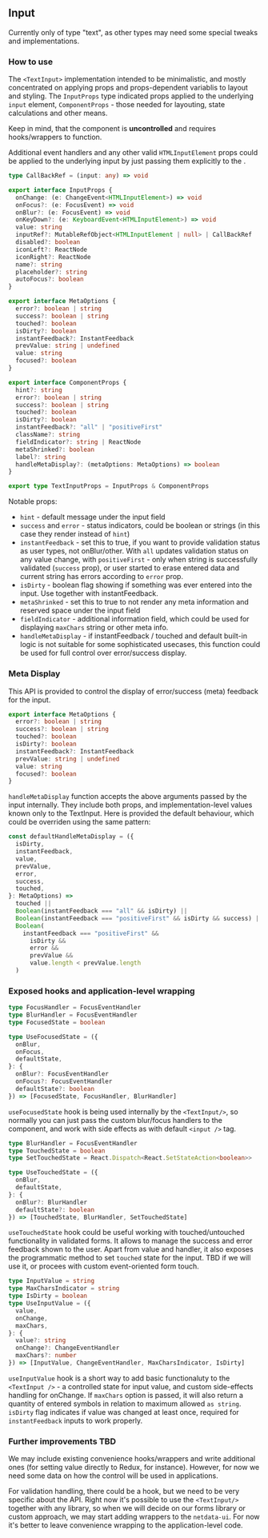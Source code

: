 ## Input

Currently only of type "text", as other types may need some special tweaks and implementations.

### How to use

The `<TextInput>` implementation intended to be minimalistic, and mostly concentrated on applying
props and props-dependent variablis to layout and styling. The `InputProps` type indicated props
applied to the underlying `input` element, `ComponentProps` - those needed for layouting, state calculations and other means.

Keep in mind, that the component is **uncontrolled** and requires hooks/wrappers to function.

Additional event handlers and any other valid `HTMLInputElement` props could be applied to the underlying input
by just passing them explicitly to the <TextInput />.

```typescript
type CallBackRef = (input: any) => void

export interface InputProps {
  onChange: (e: ChangeEvent<HTMLInputElement>) => void
  onFocus?: (e: FocusEvent) => void
  onBlur?: (e: FocusEvent) => void
  onKeyDown?: (e: KeyboardEvent<HTMLInputElement>) => void
  value: string
  inputRef?: MutableRefObject<HTMLInputElement | null> | CallBackRef
  disabled?: boolean
  iconLeft?: ReactNode
  iconRight?: ReactNode
  name?: string
  placeholder?: string
  autoFocus?: boolean
}

export interface MetaOptions {
  error?: boolean | string
  success?: boolean | string
  touched?: boolean
  isDirty?: boolean
  instantFeedback?: InstantFeedback
  prevValue: string | undefined
  value: string
  focused?: boolean
}

export interface ComponentProps {
  hint?: string
  error?: boolean | string
  success?: boolean | string
  touched?: boolean
  isDirty?: boolean
  instantFeedback?: "all" | "positiveFirst"
  className?: string
  fieldIndicator?: string | ReactNode
  metaShrinked?: boolean
  label?: string
  handleMetaDisplay?: (metaOptions: MetaOptions) => boolean
}

export type TextInputProps = InputProps & ComponentProps
```

Notable props:

- `hint` - default message under the input field
- `success` and `error` - status indicators, could be boolean or strings (in this case they render instead of `hint`)
- `instantFeedback` - set this to true, if you want to provide validation status as user types, not onBlur/other.
  With `all` updates validation status on any value change, with `positiveFirst` - only when string is successfully
  validated (`success` prop), or user started to erase entered data and current string has errors according to `error` prop.
- `isDirty` - boolean flag showing if something was ever entered into the input. Use together with instantFeedback.
- `metaShrinked` - set this to true to not render any meta information and reserved space under the input field
- `fieldIndicator` - additional information field, which could be used for displaying `maxChars` string or other meta info.
- `handleMetaDisplay` - if instantFeedback / touched and default built-in logic is not suitable for some sophisticated usecases, this function could be used for full control over error/success display.

### Meta Display

This API is provided to control the display of error/success (meta) feedback for the input.

```typescript
export interface MetaOptions {
  error?: boolean | string
  success?: boolean | string
  touched?: boolean
  isDirty?: boolean
  instantFeedback?: InstantFeedback
  prevValue: string | undefined
  value: string
  focused?: boolean
}
```

`handleMetaDisplay` function accepts the above arguments passed by the input internally. They include
both props, and implementation-level values known only to the TextInput. Here is provided the default behaviour,
which could be overriden using the same pattern:

```typescript
const defaultHandleMetaDisplay = ({
  isDirty,
  instantFeedback,
  value,
  prevValue,
  error,
  success,
  touched,
}: MetaOptions) =>
  touched ||
  Boolean(instantFeedback === "all" && isDirty) ||
  Boolean(instantFeedback === "positiveFirst" && isDirty && success) ||
  Boolean(
    instantFeedback === "positiveFirst" &&
      isDirty &&
      error &&
      prevValue &&
      value.length < prevValue.length
  )
```

### Exposed hooks and application-level wrapping

```typescript
type FocusHandler = FocusEventHandler
type BlurHandler = FocusEventHandler
type FocusedState = boolean

type UseFocusedState = ({
  onBlur,
  onFocus,
  defaultState,
}: {
  onBlur?: FocusEventHandler
  onFocus?: FocusEventHandler
  defaultState?: boolean
}) => [FocusedState, FocusHandler, BlurHandler]
```

`useFocusedState` hook is being used internally by the `<TextInput/>`, so normally you can just pass
the custom blur/focus handlers to the component, and work with side effects as with default `<input />` tag.

```typescript
type BlurHandler = FocusEventHandler
type TouchedState = boolean
type SetTouchedState = React.Dispatch<React.SetStateAction<boolean>>

type UseTouchedState = ({
  onBlur,
  defaultState,
}: {
  onBlur?: BlurHandler
  defaultState?: boolean
}) => [TouchedState, BlurHandler, SetTouchedState]
```

`useTouchedState` hook could be useful working with touched/untouched functionality in validated forms.
It allows to manage the success and error feedback shown to the user.
Apart from value and handler, it also exposes the programmatic method to set `touched` state for the input.
TBD if we will use it, or procees with custom event-oriented form touch.

```typescript
type InputValue = string
type MaxCharsIndicator = string
type IsDirty = boolean
type UseInputValue = ({
  value,
  onChange,
  maxChars,
}: {
  value?: string
  onChange?: ChangeEventHandler
  maxChars?: number
}) => [InputValue, ChangeEventHandler, MaxCharsIndicator, IsDirty]
```

`useInputValue` hook is a short way to add basic functionaluty to the `<TextInput />` - a controlled state for
input value, and custom side-effects handling for onChange. If `maxChars` option is passed, it will also return
a quantity of entered symbols in relation to maximum allowed `as string`. `isDirty` flag indicates if value was changed at least once, required for `instantFeedback` inputs to work properly.

### Further improvements TBD

We may include existing convenience hooks/wrappers and write additional ones (for setting value directly to Redux, for instance). However, for now we need some data on how the control will be used in applications.

For validation handling, there could be a hook, but we need to be very specific about the API. Right now it's possible
to use the `<TextInput/>` together with any library, so when we will decide on our forms library or custom approach, we may start adding wrappers to the `netdata-ui`. For now it's better to leave convenience wrapping to the application-level code.
